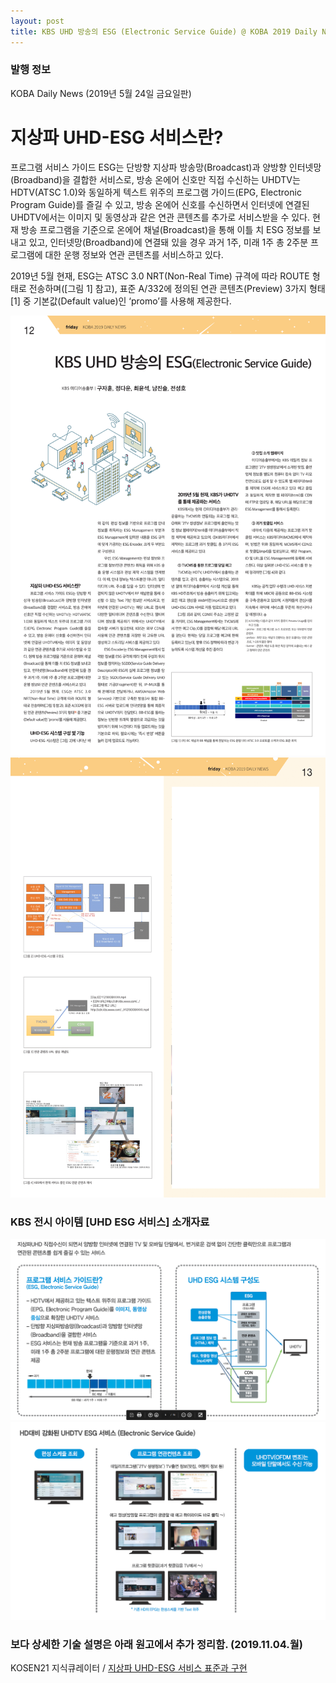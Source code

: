 ```yaml
---
layout: post
title: KBS UHD 방송의 ESG (Electronic Service Guide) @ KOBA 2019 Daily News
---
```


### 발행 정보
KOBA Daily News (2019년 5월 24일 금요일판)

# 지상파 UHD-ESG 서비스란?

프로그램 서비스 가이드 ESG는 단방향 지상파 방송망(Broadcast)과 양방향 인터넷망(Broadband)을 결합한 서비스로, 방송 온에어 신호만 직접 수신하는 UHDTV는 HDTV(ATSC 1.0)와 동일하게 텍스트 위주의 프로그램 가이드(EPG, Electronic Program Guide)를 즐길 수 있고, 방송 온에어 신호를 수신하면서 인터넷에 연결된 UHDTV에서는 이미지 및 동영상과 같은 연관 콘텐츠를 추가로 서비스받을 수 있다. 현재 방송 프로그램을 기준으로 온에어 채널(Broadcast)을 통해 이틀 치 ESG 정보를 보내고 있고, 인터넷망(Broadband)에 연결돼 있을 경우 과거 1주, 미래 1주 총 2주분 프로그램에 대한 운행 정보와 연관 콘텐츠를 서비스하고 있다.

2019년 5월 현재, ESG는 ATSC 3.0 NRT(Non-Real Time) 규격에 따라 ROUTE 형태로 전송하며([그림 1] 참고), 표준 A/332에 정의된 연관 콘텐츠(Preview) 3가지 형태[1] 중 기본값(Default value)인 ‘promo’를 사용해 제공한다.

![그림 1](/images/KOBA2019_DailyNews_1.png)
![그림 2](/images/KOBA2019_DailyNews_2.png)


### KBS 전시 아이템 [UHD ESG 서비스] 소개자료

![그림 3](/images/KOBA2019_Brochure_1.png)
![그림 4](/images/KOBA2019_Brochure_2.png)

### 보다 상세한 기술 설명은 아래 원고에서 추가 정리함. (2019.11.04.월)
KOSEN21 지식큐레이터  / [지상파 UHD-ESG 서비스 표준과 구현](http://kosen21.org/knowledgeK/curatorArticleDetail.do?articleSeq=ARTICLE_000000017675)
